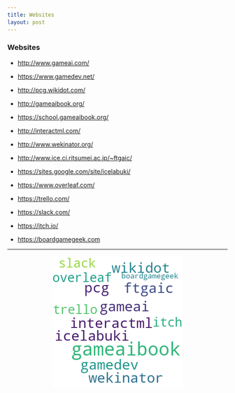 ```yaml
---
title: Websites
layout: post
---
```


### Websites

* <A href='http://www.gameai.com/'>http://www.gameai.com/</a>
* <A href='https://www.gamedev.net/'>https://www.gamedev.net/</a>
* <a href='http://pcg.wikidot.com/'>http://pcg.wikidot.com/</a>

* <A href='http://gameaibook.org/'>http://gameaibook.org/</a>
* <A href='https://school.gameaibook.org/'>https://school.gameaibook.org/</a>

* <A href='http://interactml.com/'>http://interactml.com/</a>
* <A href='http://www.wekinator.org/'>http://www.wekinator.org/</a>
* <A href='http://www.ice.ci.ritsumei.ac.jp/~ftgaic/'>http://www.ice.ci.ritsumei.ac.jp/~ftgaic/</a>
* <A href='https://sites.google.com/site/icelabuki/'>https://sites.google.com/site/icelabuki/</a>

* <a href='https://www.overleaf.com/'>https://www.overleaf.com/</a>
* <a href='https://trello.com/en-GB'>https://trello.com/</a>
* <a href='https://slack.com/'>https://slack.com/</a>

* <a href='https://itch.io/'>https://itch.io/</a>
* <a href='https://boardgamegeek.com/'>https://boardgamegeek.com</a>

<hr><center><img src='assets/png/q16-wordcloud.png' /></center>